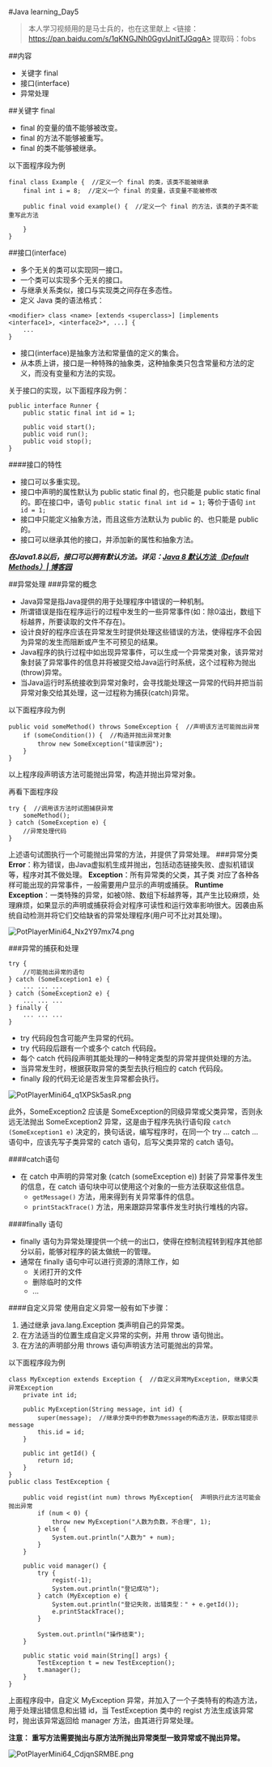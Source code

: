 #Java learning_Day5
>本人学习视频用的是马士兵的，也在这里献上
><链接：https://pan.baidu.com/s/1qKNGJNh0GgvlJnitTJGqgA>
提取码：fobs

##内容
- 关键字 final
- 接口(interface)
- 异常处理

##关键字 final
- final 的变量的值不能够被改变。
- final 的方法不能够被重写。
- final 的类不能够被继承。

以下面程序段为例
```
final class Example {  //定义一个 final 的类，该类不能被继承
	final int i = 8;  //定义一个 final 的变量，该变量不能被修改

	public final void example() {  //定义一个 final 的方法，该类的子类不能重写此方法
        
	}
}
```
##接口(interface)
- 多个无关的类可以实现同一接口。
- 一个类可以实现多个无关的接口。
- 与继承关系类似，接口与实现类之间存在多态性。
- 定义 Java 类的语法格式：

```
<modifier> class <name> [extends <superclass>] [implements <interface1>, <interface2>*, ...] {
    ...
}
```
- 接口(interface)是抽象方法和常量值的定义的集合。
- 从本质上讲，接口是一种特殊的抽象类，这种抽象类只包含常量和方法的定义，而没有变量和方法的实现。

关于接口的实现，以下面程序段为例：
```
public interface Runner {
    public static final int id = 1;

    public void start();
    public void run();
    public void stop();
}
```
####接口的特性
- 接口可以多重实现。
- 接口中声明的属性默认为 public static final 的，也只能是 public static final 的。即在接口中，语句 `public static final int id = 1;` 等价于语句 `int id = 1;`
- 接口中只能定义抽象方法，而且这些方法默认为 public 的、也只能是 public 的。
- 接口可以继承其他的接口，并添加新的属性和抽象方法。

***在Java1.8以后，接口可以拥有默认方法。详见：[Java 8 默认方法（Default Methods）| 博客园](https://www.cnblogs.com/sidesky/p/9287710.html)***

##异常处理
###异常的概念
- Java异常是指Java提供的用于处理程序中错误的一种机制。
- 所谓错误是指在程序运行的过程中发生的一些异常事件(如：除0溢出，数组下标越界，所要读取的文件不存在)。
- 设计良好的程序应该在异常发生时提供处理这些错误的方法，使得程序不会因为异常的发生而阻断或产生不可预见的结果。
- Java程序的执行过程中如出现异常事件，可以生成一个异常类对象，该异常对象封装了异常事件的信息并将被提交给Java运行时系统，这个过程称为抛出(throw)异常。
- 当Java运行时系统接收到异常对象时，会寻找能处理这一异常的代码并把当前异常对象交给其处理，这一过程称为捕获(catch)异常。

以下面程序段为例
```
public void someMethod() throws SomeException {  //声明该方法可能抛出异常
    if (someCondition()) {  //构造并抛出异常对象
        throw new SomeException("错误原因");
    }
}
```
以上程序段声明该方法可能抛出异常，构造并抛出异常对象。

再看下面程序段
```
try {  //调用该方法时试图捕获异常
    someMethod();
} catch (SomeException e) {
    //异常处理代码
}
```
上述语句试图执行一个可能抛出异常的方法，并提供了异常处理。
###异常分类
**Error**：称为错误，由Java虚拟机生成并抛出，包括动态链接失败、虚拟机错误等，程序对其不做处理。
**Exception**：所有异常类的父类，其子类 对应了各种各样可能出现的异常事件，一般需要用户显示的声明或捕获。
**Runtime Exception**：一类特殊的异常，如被0除、数组下标越界等，其产生比较麻烦，处理麻烦，如果显示的声明或捕获将会对程序可读性和运行效率影响很大。因袭由系统自动检测并将它们交给缺省的异常处理程序(用户可不比对其处理)。

![PotPlayerMini64_Nx2Y97mx74.png](https://i.loli.net/2020/02/21/a2vqTxL8fCtei1J.png)

###异常的捕获和处理
```
try {
    //可能抛出异常的语句
} catch (SomeException1 e) {
    ... ... ...
} catch (SomeException2 e) {
    ... ... ...
} finally {
    ... ... ...
}
```
- try 代码段包含可能产生异常的代码。
- try 代码段后跟有一个或多个 catch 代码段。
- 每个 catch 代码段声明其能处理的一种特定类型的异常并提供处理的方法。
- 当异常发生时，根据获取异常的类型去执行相应的 catch 代码段。
- finally 段的代码无论是否发生异常都会执行。

![PotPlayerMini64_q1XPSk5asR.png](https://i.loli.net/2020/02/21/SyQqgAioMTnj7lZ.png)

此外，SomeException2 应该是 SomeException的同级异常或父类异常，否则永远无法抛出 SomeException2 异常，这是由于程序先执行语句段 `catch (SomeException1 e)` 决定的，换句话说，编写程序时，在同一个 try ... catch ... 语句中，应该先写子类异常的 catch 语句，后写父类异常的 catch 语句。 

####catch语句
- 在 catch 中声明的异常对象 (catch (someException e)) 封装了异常事件发生的信息，在 catch 语句块中可以使用这个对象的一些方法获取这些信息。
  - `getMessage()` 方法，用来得到有关异常事件的信息。
  - `printStackTrace()` 方法，用来跟踪异常事件发生时执行堆栈的内容。

####finally 语句
- finally 语句为异常处理提供一个统一的出口，使得在控制流程转到程序其他部分以前，能够对程序的装太做统一的管理。
- 通常在 finally 语句中可以进行资源的清除工作，如
  - 关闭打开的文件
  - 删除临时的文件
  - ...

####自定义异常
使用自定义异常一般有如下步骤：
1. 通过继承 java.lang.Exception 类声明自己的异常类。
2. 在方法适当的位置生成自定义异常的实例，并用 throw 语句抛出。
3. 在方法的声明部分用 throws 语句声明该方法可能抛出的异常。

以下面程序段为例
```
class MyException extends Exception {  //自定义异常MyException, 继承父类异常Exception
	private int id;

	public MyException(String message, int id) {
		super(message);  //继承分类中的参数为message的构造方法，获取出错提示message
		this.id = id;
	}

	public int getId() {
		return id;
	}
}
public class TestException {

	public void regist(int num) throws MyException{  声明执行此方法可能会抛出异常
		if (num < 0) {
			throw new MyException("人数为负数，不合理", 1);
		} else {
			System.out.println("人数为" + num);
		}
	}
		
	public void manager() {
		try {
			regist(-1);
			System.out.println("登记成功");
		} catch (MyException e) {
			System.out.println("登记失败，出错类型：" + e.getId());
			e.printStackTrace();
		}

		System.out.println("操作结束");
	}

	public static void main(String[] args) {
		TestException t = new TestException();
		t.manager();
	}
}

```
上面程序段中，自定义 MyException 异常，并加入了一个子类特有的构造方法，用于处理出错信息和出错 id，当 TestException 类中的 regist 方法生成该异常时，抛出该异常返回给 manager 方法，由其进行异常处理。

**注意：**
**重写方法需要抛出与原方法所抛出异常类型一致异常或不抛出异常。**

![PotPlayerMini64_CdjqnSRMBE.png](https://i.loli.net/2020/02/21/1JQi97FyPWK2m3h.png)